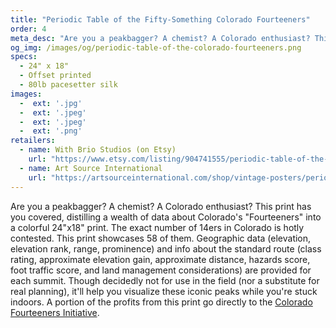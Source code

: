 ```yaml
---
title: "Periodic Table of the Fifty-Something Colorado Fourteeners"
order: 4
meta_desc: "Are you a peakbagger? A chemist? A Colorado enthusiast? This print has you covered, distilling a wealth of data about Colorado's 'Fourteeners' into a colorful 24x18 print."
og_img: /images/og/periodic-table-of-the-colorado-fourteeners.png
specs:
  - 24" x 18"
  - Offset printed
  - 80lb pacesetter silk
images:
  -  ext: '.jpg'
  -  ext: '.jpeg'
  -  ext: '.jpeg'
  -  ext: '.png'
retailers:
  - name: With Brio Studios (on Etsy)
    url: "https://www.etsy.com/listing/904741555/periodic-table-of-the-fifty-something"
  - name: Art Source International
    url: "https://artsourceinternational.com/shop/vintage-posters/periodic-table-of-the-fifty-something-colorado-fourteeners/"
---
```


Are you a peakbagger? A chemist? A Colorado enthusiast? This print has you covered, distilling a wealth of data about Colorado's "Fourteeners" into a colorful 24"x18" print. The exact number of 14ers in Colorado is hotly contested. This print showcases 58 of them. Geographic data (elevation, elevation rank, range, prominence) and info about the standard route (class rating, approximate elevation gain, approximate distance, hazards score, foot traffic score, and land management considerations) are provided for each summit. Though decidedly not for use in the field (nor a substitute for real planning), it'll help you visualize these iconic peaks while you're stuck indoors. A portion of the profits from this print go directly to the [Colorado Fourteeners Initiative](https://www.14ers.org/).
